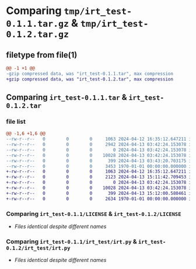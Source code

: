 # Comparing `tmp/irt_test-0.1.1.tar.gz` & `tmp/irt_test-0.1.2.tar.gz`

## filetype from file(1)

```diff
@@ -1 +1 @@
-gzip compressed data, was "irt_test-0.1.1.tar", max compression
+gzip compressed data, was "irt_test-0.1.2.tar", max compression
```

## Comparing `irt_test-0.1.1.tar` & `irt_test-0.1.2.tar`

### file list

```diff
@@ -1,6 +1,6 @@
--rw-r--r--   0        0        0     1063 2024-04-12 16:35:12.647211 irt_test-0.1.1/LICENSE
--rw-r--r--   0        0        0     2942 2024-04-13 03:42:24.153078 irt_test-0.1.1/README.md
--rw-r--r--   0        0        0        0 2024-04-13 03:42:24.153078 irt_test-0.1.1/irt_test/__init__.py
--rw-r--r--   0        0        0    10028 2024-04-13 03:42:24.153078 irt_test-0.1.1/irt_test/irt.py
--rw-r--r--   0        0        0      399 2024-04-13 03:43:20.703175 irt_test-0.1.1/pyproject.toml
--rw-r--r--   0        0        0     3453 1970-01-01 00:00:00.000000 irt_test-0.1.1/PKG-INFO
+-rw-r--r--   0        0        0     1063 2024-04-12 16:35:12.647211 irt_test-0.1.2/LICENSE
+-rw-r--r--   0        0        0     2123 2024-04-13 15:11:42.709453 irt_test-0.1.2/README.md
+-rw-r--r--   0        0        0        0 2024-04-13 03:42:24.153078 irt_test-0.1.2/irt_test/__init__.py
+-rw-r--r--   0        0        0    10028 2024-04-13 03:42:24.153078 irt_test-0.1.2/irt_test/irt.py
+-rw-r--r--   0        0        0      399 2024-04-13 15:12:00.580461 irt_test-0.1.2/pyproject.toml
+-rw-r--r--   0        0        0     2634 1970-01-01 00:00:00.000000 irt_test-0.1.2/PKG-INFO
```

### Comparing `irt_test-0.1.1/LICENSE` & `irt_test-0.1.2/LICENSE`

 * *Files identical despite different names*

### Comparing `irt_test-0.1.1/irt_test/irt.py` & `irt_test-0.1.2/irt_test/irt.py`

 * *Files identical despite different names*

